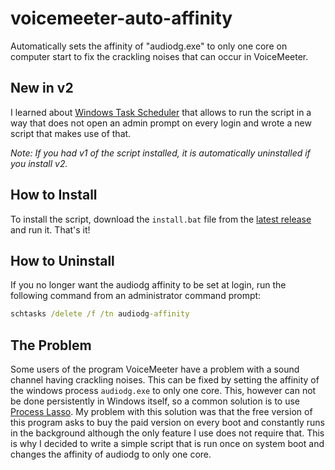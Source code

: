 # voicemeeter-auto-affinity

Automatically sets the affinity of "audiodg.exe" to only one core on computer
start to fix the crackling noises that can occur in VoiceMeeter.

## New in v2

I learned about
[Windows Task Scheduler](https://learn.microsoft.com/en-us/windows/win32/taskschd/schtasks)
that allows to run the script in a way that does not open an admin prompt on
every login and wrote a new script that makes use of that.

_Note: If you had v1 of the script installed, it is automatically uninstalled if
you install v2._

## How to Install

To install the script, download the `install.bat` file from the
[latest release](https://github.com/Gobidev/voicemeeter-auto-affinity/releases/latest)
and run it. That's it!

## How to Uninstall

If you no longer want the audiodg affinity to be set at login, run the following
command from an administrator command prompt:

```bat
schtasks /delete /f /tn audiodg-affinity
```

## The Problem

Some users of the program VoiceMeeter have a problem with a sound channel having
crackling noises. This can be fixed by setting the affinity of the windows
process `audiodg.exe` to only one core. This, however can not be done
persistently in Windows itself, so a common solution is to use
[Process Lasso](https://bitsum.com/). My problem with this solution was that the
free version of this program asks to buy the paid version on every boot and
constantly runs in the background although the only feature I use does not
require that. This is why I decided to write a simple script that is run once on
system boot and changes the affinity of audiodg to only one core.
